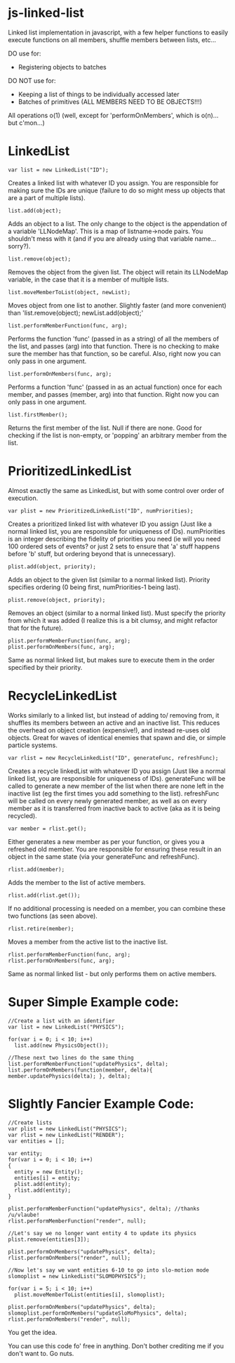 js-linked-list
====================

Linked list implementation in javascript, with a few helper functions to easily execute functions on all members, shuffle members between lists, etc...

DO use for:
- Registering objects to batches

DO NOT use for:
- Keeping a list of things to be individually accessed later
- Batches of primitives (ALL MEMBERS NEED TO BE OBJECTS!!!)

All operations o(1) (well, except for 'performOnMembers', which is o(n)... but c'mon...)

LinkedList
================

    var list = new LinkedList("ID");

Creates a linked list with whatever ID you assign. You are responsible for making sure the IDs are unique (failure to do so might mess up objects that are a part of multiple lists).

    list.add(object);

Adds an object to a list. The only change to the object is the appendation of a variable 'LLNodeMap'. This is a map of listname->node pairs. You shouldn't mess with it (and if you are already using that variable name... sorry?).

    list.remove(object);

Removes the object from the given list. The object will retain its LLNodeMap variable, in the case that it is a member of multiple lists.

    list.moveMemberToList(object, newList);

Moves object from one list to another. Slightly faster (and more convenient) than 'list.remove(object); newList.add(object);'

    list.performMemberFunction(func, arg);

Performs the function 'func' (passed in as a string) of all the members of the list, and passes (arg) into that function. There is no checking to make sure the member has that function, so be careful. Also, right now you can only pass in one argument. 

    list.performOnMembers(func, arg);

Performs a function 'func' (passed in as an actual function) once for each member, and passes (member, arg) into that function. Right now you can only pass in one argument.

    list.firstMember();

Returns the first member of the list. Null if there are none. Good for checking if the list is non-empty, or 'popping' an arbitrary member from the list.

PrioritizedLinkedList
===========================

Almost exactly the same as LinkedList, but with some control over order of execution.

    var plist = new PrioritizedLinkedList("ID", numPriorities);

Creates a prioritized linked list with whatever ID you assign (Just like a normal linked list, you are responsible for uniqueness of IDs). numPriorities is an integer describing the fidelity of priorities you need (ie will you need 100 ordered sets of events? or just 2 sets to ensure that 'a' stuff happens before 'b' stuff, but ordering beyond that is unnecessary).

    plist.add(object, priority);

Adds an object to the given list (similar to a normal linked list). Priority specifies ordering (0 being first, numPriorities-1 being last).

    plist.remove(object, priority);

Removes an object (similar to a normal linked list). Must specify the priority from which it was added (I realize this is a bit clumsy, and might refactor that for the future).

    plist.performMemberFunction(func, arg);
    plist.performOnMembers(func, arg);

Same as normal linked list, but makes sure to execute them in the order specified by their priority.

RecycleLinkedList
=======================

Works similarly to a linked list, but instead of adding to/ removing from, it shuffles its members between an active and an inactive list. This reduces the overhead on object creation (expensive!), and instead re-uses old objects. Great for waves of identical enemies that spawn and die, or simple particle systems.

    var rlist = new RecycleLinkedList("ID", generateFunc, refreshFunc);

Creates a recycle linkedList with whatever ID you assign (Just like a normal linked list, you are responsible for uniqueness of IDs). generateFunc will be called to generate a new member of the list when there are none left in the inactive list (eg the first times you add something to the list). refreshFunc will be called on every newly generated member, as well as on every member as it is transferred from inactive back to active (aka as it is being recycled).

    var member = rlist.get();

Either generates a new member as per your function, or gives you a refreshed old member. You are responsible for ensuring these result in an object in the same state (via your generateFunc and refreshFunc).

    rlist.add(member);

Adds the member to the list of active members. 

    rlist.add(rlist.get());

If no additional processing is needed on a member, you can combine these two functions (as seen above).

    rlist.retire(member);

Moves a member from the active list to the inactive list.

    rlist.performMemberFunction(func, arg);
    rlist.performOnMembers(func, arg);

Same as normal linked list - but only performs them on active members.

Super Simple Example code:
==========================

    //Create a list with an identifier
    var list = new LinkedList("PHYSICS");

    for(var i = 0; i < 10; i++)
      list.add(new PhysicsObject());

    //These next two lines do the same thing
    list.performMemberFunction("updatePhysics", delta);
    list.performOnMembers(function(member, delta){ member.updatePhysics(delta); }, delta);

Slightly Fancier Example Code:
==============================

    //Create lists
    var plist = new LinkedList("PHYSICS");
    var rlist = new LinkedList("RENDER");
    var entities = [];
    
    var entity;
    for(var i = 0; i < 10; i++)
    {
      entity = new Entity();
      entities[i] = entity;
      plist.add(entity);
      rlist.add(entity);
    }
    
    plist.performMemberFunction("updatePhysics", delta); //thanks /u/vlaube!
    rlist.performMemberFunction("render", null);
    
    //Let's say we no longer want entity 4 to update its physics
    plist.remove(entities[3]);
    
    plist.performOnMembers("updatePhysics", delta);
    rlist.performOnMembers("render", null);
    
    //Now let's say we want entities 6-10 to go into slo-motion mode
    slomoplist = new LinkedList("SLOMOPHYSICS");
    
    for(var i = 5; i < 10; i++)
      plist.moveMemberToList(entities[i], slomoplist);
      
    plist.performOnMembers("updatePhysics", delta);
    slomoplist.performOnMembers("updateSloMoPhysics", delta);
    rlist.performOnMembers("render", null);
    
You get the idea.

You can use this code fo' free in anything. Don't bother crediting me if you don't want to. Go nuts.
